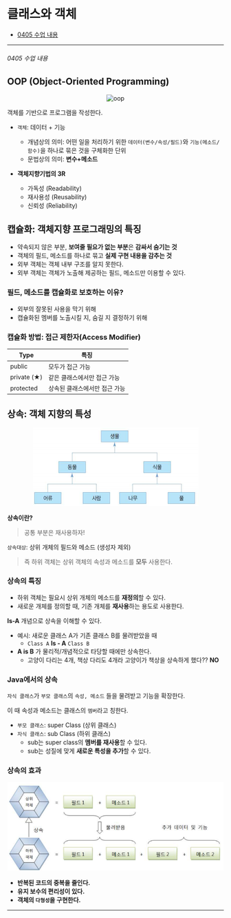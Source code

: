 # 클래스와 객체

* [0405 수업 내용](#0405-수업-내용)



----

###### 0405 수업 내용

## OOP (Object-Oriented Programming)

<div align=center>

![oop](https://camo.githubusercontent.com/dcd5cc75151b02476cfdbf8269475ce6210f5ecc522e59a29b4c6c0427728d1d/68747470733a2f2f696d67312e6461756d63646e2e6e65742f7468756d622f523132383078302f3f73636f64653d6d746973746f72793226666e616d653d687474702533412532462532466366696c6532372e75662e746973746f72792e636f6d253246696d61676525324631313446314534433530393543393237333244343336)

</div>

객체를 기반으로 프로그램을 작성한다.

* `객체`: 데이터 + 기능

  * 개념상의 의미: 어떤 일을 처리하기 위한 `데이터(변수/속성/필드)`와 `기능(메소드/함수)`을 하나로 묶은 것을 구체화한 단위
  * 문법상의 의미: **변수+메소드**

  

* **객체지향기법의 3R**

  * 가독성 (Readability)
  * 재사용성 (Reusability)
  * 신뢰성 (Reliability)



## 캡슐화: 객체지향 프로그래밍의 특징

* 약속되지 않은 부분, **보여줄 필요가 없는 부분**은 **감싸서 숨기는 것**
* 객체의 필드, 메소드를 하나로 묶고 **실제 구현 내용을 감추는 것**
* 외부 객체는 객체 내부 구조를 알지 못한다.
* 외부 객체는 객체가 노출해 제공하는 필드, 메소드만 이용할 수 있다.



### 필드, 메소드를 캡슐화로 보호하는 이유?

* 외부의 잘못된 사용을 막기 위해
* 캡슐화된 멤버를 노출시킬 지, 숨길 지 결정하기 위해



### 캡슐화 방법: 접근 제한자(Access Modifier)

| Type        | 특징                          |
| ----------- | ----------------------------- |
| public      | 모두가 접근 가능              |
| private (★) | 같은 클래스에서만 접근 가능   |
| protected   | 상속된 클래스에서만 접근 가능 |



## 상속: 객체 지향의 특성

<div align=center>

![상속트리](./images/0405상속트리.PNG)

</div>

**상속이란?**

> 공통 부분은 재사용하자!



`상속대상`: 상위 개체의 필드와 메소드 (생성자 제외)

> 즉 하위 객체는 상위 객체의 속성과 메소드를 **모두** 사용한다.



### 상속의 특징

- 하위 객체는 필요시 상위 개체의 메소드를 **재정의**할 수 있다.
- 새로운 개체를 정의할 때, 기존 개체를 **재사용**하는 용도로 사용한다.



**Is-A** 개념으로 상속을 이해할 수 있다.

- 예시: 새로운 클래스 A가 기존 클래스 B를 물려받았을 때
  - `Class A` **Is - A** `Class B`
- **A is B** 가 물리적/개념적으로 타당할 때에만 상속한다.
  - 고양이 다리는 4개, 책상 다리도 4개라 고양이가 책상을 상속하게 했다?? **NO**



### Java에서의 상속

`자식 클래스`가 `부모 클래스`의 `속성, 메소드` 들을 물려받고 기능을 확장한다.

이 때 속성과 메소드는 클래스의 `멤버`라고 칭한다.

- `부모 클래스`: super Class (상위 클래스)
- `자식 클래스`: sub Class (하위 클래스)
  - sub는 super class의 **멤버를 재사용**할 수 있다.
  - sub는 성질에 맞게 **새로운 특성을 추가**할 수 있다.



### 상속의 효과

<div align=center>

![상속효과](./images/0405상속효과.PNG)

</div>



* **반복된 코드의 중복을 줄인다.**
* **유지 보수의 편리성이 있다.**
* **객체의 `다형성`을 구현한다.**





---


